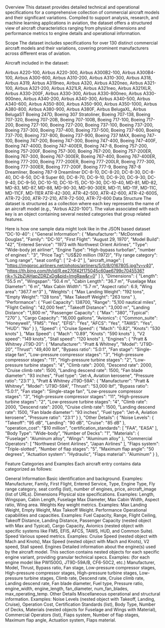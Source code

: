 Overview
This dataset provides detailed technical and operational specifications for a comprehensive collection of commercial aircraft models and their significant variations. Compiled to support analysis, research, and machine learning applications in aviation, the dataset offers a structured view of aircraft characteristics ranging from physical dimensions and performance metrics to engine details and operational information.

Scope
The dataset includes specifications for over 130 distinct commercial aircraft models and their variations, covering prominent manufacturers across different eras of aviation.

Aircraft included in the dataset:

Airbus A220-100, Airbus A220-300, Airbus A300B2-100, Airbus A300B4-100, Airbus A300-600, Airbus A310-200, Airbus A310-300, Airbus A318, Airbus A319, Airbus A319neo, Airbus A320, Airbus A320neo, Airbus A321-100, Airbus A321-200, Airbus A321LR, Airbus A321neo, Airbus A321XLR, Airbus A330-200F, Airbus A330-300, Airbus A330-800neo, Airbus A330-900neo, Airbus A340-200, Airbus A340-300, Airbus A340-500, Airbus A340-600, Airbus A350-800, Airbus A350-900, Airbus A350-1000, Airbus A380-800, Airbus A380-900, Airbus A380F, Airbus BelugaXL, Airbus BelugaST
Boeing 247D, Boeing 307 Stratoliner, Boeing 707-138, Boeing 707-320, Boeing 707-20B, Boeing 707-100B, Boeing 717-100, Boeing 717-200, Boeing 727-100, Boeing 727-200, Boeing 737-100, Boeing 737-200, Boeing 737-300, Boeing 737-400, Boeing 737-500, Boeing 737-600, Boeing 737-700, Boeing 737-800, Boeing 737-900, Boeing 737 MAX, Boeing 747-100, Boeing 747-200, Boeing 747-300, Boeing 747-400, Boeing 747-400F, Boeing 747-400D, Boeing 747-400ER, Boeing 747-8, Boeing 757-200, Boeing 757-200F, Boeing 757-300, Boeing 767-200, Boeing 757-200ER, Boeing 767-300, Boeing 767-300ER, Boeing 767-400, Boeing 767-400ER, Boeing 777-200, Boeing 777-200ER, Boeing 777-200LR, Boeing 777-300, Boeing 777-300ER, Boeing 777-200F, Boeing 777-9, Boeing 787-8 Dreamliner, Boeing 787-9 Dreamliner
DC-8-10, DC-8-20, DC-8-30, DC-8-40, DC-8-50, DC-8 Super 60, DC-8-70, DC-9-10, DC-9-20, DC-9-30, DC-9-40, DC-9-50, DC-10-10, DC-10-15, DC-10-30, DC-10-40, MD-81, MD-82, MD-83, MD-87, MD-88, MD-90-30, MD-90-30ER, MD-11, MD-11F, MD-11C, MD-11CF, MD-11ER
ATR-42-300, ATR-42-500, ATR-42-600, ATR-42-600S, ATR-72-200, ATR-72-210, ATR-72-500, ATR-72-600
Data Structure
The dataset is structured as a collection where each key represents the name of an aircraft model (e.g., "Airbus A220-100"). The value associated with each key is an object containing several nested categories that group related features.



Here is how one sample data might look like in the JSON based dataset
"DC-10-40": {
    "General Information": {
        "Manufacturer": "McDonnell Douglas",
        "Family": "DC-10",
        "First Flight": "August 29, 1970",
        "Model Build": "42",
        "Entered Service": "1973 with Northwest Orient Airlines",
        "Type": "Wide-body jet airliner",
        "Engine Type": "High-bypass turbofan",
        "number of engines": "3",
        "Price Tag": "US$20 million (1972)",
        "Fly range category": "Long range",
        "seat config": [
            "2-4-2"
        ],
        "aircraft_image": [
            "https://imgproc.airliners.net/photos/airliners/5/0/8/0167805.jpg?v=v40",
            "https://th.bing.com/th/id/R.ee270f42f175045c60ae6799c7045536?rik=%2bZIAHapZDRZxDg&pid=ImgRaw&r=0"
        ]
    },
    "Dimensions": {
        "Length": "55.5 m",
        "Wingspan": "50.4 m",
        "Cabin Length": "36.7 m",
        "Fuselage Max Diameter": "6 m",
        "Max Cabin Width": "5.7 m",
        "Aspect ratio": 6.9,
        "Wing area": "367.7 m^3"
    },
    "Weights": {
        "Max Landing Weight": "192 tons",
        "Empty Weight": "128 tons",
        "Max Takeoff Weight": "263 tons"
    },
    "Performance": {
        "Fuel Capacity": 138700,
        "Range": "5,100 nautical miles",
        "Flight Ceiling": "42,000 feet",
        "Takeoff Distance": "3,000 m",
        "Landing Distance": "1,800 m",
        "Passenger Capacity": {
            "Max": "380",
            "Typical": "270"
        },
        "Cargo Capacity": "16,000 gallons",
        "Avionics": {
            "Common_suite": "Honeywell",
            "FMS": "Yes",
            "EFIS": "Yes",
            "AFCS": "Yes",
            "TAWS": "Yes",
            "HUD": "No"
        }
    },
    "Speed": {
        "Cruise Speed": {
            "Mach": "0.82",
            "Knots": "530 knots"
        },
        "Max Speed": {
            "Mach": "0.89",
            "Knots": "590 knots"
        },
        "V2 speed": "149 knots",
        "Stall speed": "120 knots"
    },
    "Engines": {
        "Pratt & Whitney JT9D-20": {
            "Manufacturer": "Pratt & Whitney",
            "Model": "JT9D-20",
            "Thrust": "49,400 lbf",
            "Bypass ratio": "5.0:1",
            "Fan stage": "Single-stage fan",
            "Low-pressure compressor stages": "3",
            "High-pressure compressor stages": "11",
            "High-pressure turbine stages": "2",
            "Low-pressure turbine stages": "4",
            "Climb rate": 2000,
            "Descend rate": 2000,
            "Cruise climb rate": 1500,
            "Landing descend rate": 1500,
            "Fan blade diameter": "93 inches",
            "Fuel type": "Jet-A, Aviation kerosene",
            "Pressure ratio": "23:1"
        },
        "Pratt & Whitney JT9D-59A": {
            "Manufacturer": "Pratt & Whitney",
            "Model": "JT9D-59A",
            "Thrust": "53,000 lbf",
            "Bypass ratio": "5.0:1",
            "Fan stage": "Single-stage fan",
            "Low-pressure compressor stages": "3",
            "High-pressure compressor stages": "11",
            "High-pressure turbine stages": "2",
            "Low-pressure turbine stages": "4",
            "Climb rate": 2000,
            "Descend rate": 2000,
            "Cruise climb rate": 1500,
            "Landing descend rate": 1500,
            "Fan blade diameter": "93 inches",
            "Fuel type": "Jet-A, Aviation kerosene",
            "Pressure ratio": "23:1"
        }
    },
    "Other Details": {
        "Noise Levels": {
            "Takeoff": "95 dB",
            "Landing": "90 dB",
            "Cruise": "85 dB"
        },
        "operation_cost": "$10 million",
        "certification_standards": [
            "FAA",
            "EASA"
        ],
        "Body Type": "Wide-body",
        "Number of Decks": "1",
        "Materials": {
            "Fuselage": "Aluminum alloy",
            "Wings": "Aluminum alloy"
        },
        "Commercial Operators": [
            "Northwest Orient Airlines",
            "Japan Airlines"
        ],
        "Flaps system": "Triple-slotted",
        "Number of flap stages": "5",
        "Maximum flap angle": "50 degrees",
        "Actuation system": "Hydraulic",
        "Flaps material": "Aluminum"
    }
},

Feature Categories and Examples
Each aircraft entry contains data categorized as follows:

General Information
Basic identification and background.
Examples: Manufacturer, Family, First Flight, Entered Service, Type, Engine Type, Fly range category, seat config (list), number of engines, price, aircraft_image (list of URLs).
Dimensions
Physical size specifications.
Examples: Length, Wingspan, Cabin Length, Fuselage Max Diameter, Max Cabin Width, Aspect ratio, Wing area.
Weights
Key weight metrics.
Examples: Max Landing Weight, Empty Weight, Max Takeoff Weight.
Performance
Operational capabilities and capacities.
Examples: Fuel Capacity, Range, Flight Ceiling, Takeoff Distance, Landing Distance, Passenger Capacity (nested object with Max and Typical), Cargo Capacity, Avionics (nested object with specific systems like FMS, EFIS, AFCS, TAWS, HUD, and Common Suite).
Speed
Various speed metrics.
Examples: Cruise Speed (nested object with Mach and Knots), Max Speed (nested object with Mach and Knots), V2 speed, Stall speed.
Engines
Detailed information about the engine(s) used by the aircraft model. This section contains nested objects for each specific engine variant, providing granular technical specs.
Examples: (for each engine model like PW1500G, JT9D-59A/B, CF6-50C2, etc.) Manufacturer, Model, Thrust, Bypass ratio, Fan stage, Low-pressure compressor stages, High-pressure compressor stages, High-pressure turbine stages, Low-pressure turbine stages, Climb rate, Descend rate, Cruise climb rate, Landing descend rate, Fan blade diameter, Fuel type, Pressure ratio, engine_width, engine_length, fan_diameter, num_fan_blades, max_operating_temp.
Other Details
Miscellaneous operational and structural information.
Examples: Noise Levels (nested object with Takeoff, Landing, Cruise), Operation Cost, Certification Standards (list), Body Type, Number of Decks, Materials (nested objects for Fuselage and Wings with Material), Commercial Operators (list), Flaps system, Number of flap stages, Maximum flap angle, Actuation system, Flaps material.


